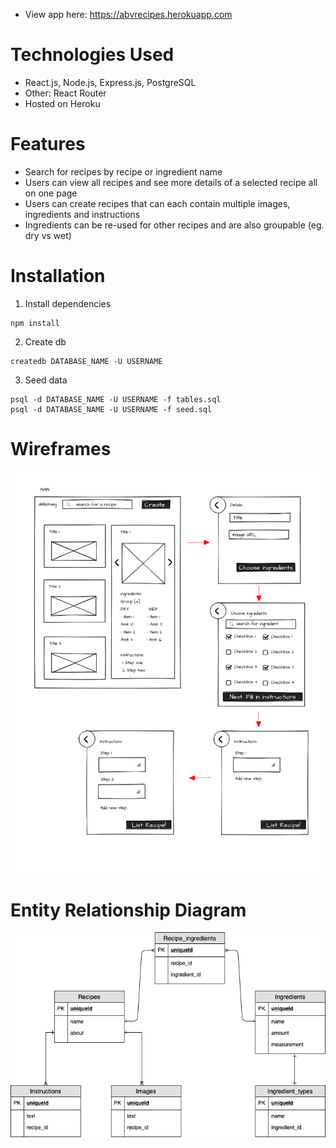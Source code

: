 - View app here: https://abvrecipes.herokuapp.com

# Technologies Used
- React.js, Node.js, Express.js, PostgreSQL
- Other: React Router
- Hosted on Heroku

# Features
- Search for recipes by recipe or ingredient name
- Users can view all recipes and see more details of a selected recipe all on one page
- Users can create recipes that can each contain multiple images, ingredients and instructions
- Ingredients can be re-used for other recipes and are also groupable (eg. dry vs wet)

# Installation
1. Install dependencies
``` 
npm install
```
2. Create db
```
createdb DATABASE_NAME -U USERNAME
```
3. Seed data
```
psql -d DATABASE_NAME -U USERNAME -f tables.sql
psql -d DATABASE_NAME -U USERNAME -f seed.sql
```

# Wireframes
![alt_text](https://github.com/wilfredloh/abv-recipes/blob/master/documents/wire.png)

# Entity Relationship Diagram
![alt_text](https://github.com/wilfredloh/abv-recipes/blob/master/documents/erdiagram.png)
